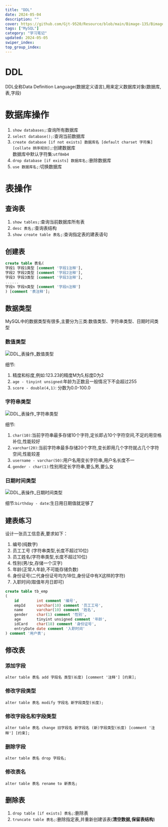 ```yaml
---
title: "DDL"
date: 2024-05-04
description: ""
cover: https://github.com/Gjt-9520/Resource/blob/main/Bimage-135/Bimage6.jpg?raw=true
tags: ["MySQL"]
category: "学习笔记"
updated: 2024-05-05
swiper_index: 
top_group_index: 
---
```


# DDL

DDL全称Data Definition Language(数据定义语言),用来定义数据库对象(数据库,表,字段)

# 数据库操作

1. `show databases;`:查询所有数据库                  
2. `select database();`:查询当前数据库
3. `create database [if not exists] 数据库名 [default charset 字符集] [collate 排序规则];`:创建数据库                  
数据库中默认字符集:`utf8mb4`
4. `drop database [if exists] 数据库名;`:删除数据库
5. `use 数据库名;`:切换数据库

# 表操作

## 查询表

1. `show tables;`:查询当前数据库所有表
2. `desc 表名;`:查询表结构
3. `show create table 表名;`:查询指定表的建表语句

## 创建表

```sql
create table 表名(
字段1 字段1类型 [comment '字段1注释'],
字段2 字段2类型 [comment '字段2注释'],
字段3 字段3类型 [comment '字段3注释'],
......
字段n 字段n类型 [comment '字段n注释'] 
) [comment '表注释'];
```

## 数据类型

MySQL中的数据类型有很多,主要分为三类:数值类型、字符串类型、日期时间类型

### 数值类型

![DDL_表操作_数值类型](../images/DDL_表操作_数值类型.png)

细节:                   
1. 精度和标度,例如:123.23的精度M为5,标度D为2           
2. `age - tinyint unsigned`:年龄为正数且一般情况下不会超过255
3. `score - double(4,1)`: 分数为0.0-100.0        

### 字符串类型

![DDL_表操作_字符串类型](../images/DDL_表操作_字符串类型.png)

细节:
1. `char(10)`:当前字符串最多存储10个字符,定长即占10个字符空间,不足的用空格补位,性能较好
2. `varchar(20)`:当前字符串最多存储20个字符,变长即用几个字符就占几个字符空间,性能较差
3. `username - varchar(50)`:用户名用变长字符串,用户名长度不一
4. `gender - char(1)`:性别用定长字符串,要么男,要么女

### 日期时间类型

![DDL_表操作_日期时间类型](../images/DDL_表操作_日期时间类型.png)

细节:`birthday - date`:生日用日期值就足够了

## 建表练习

设计一张员工信息表,要求如下：
1. 编号(纯数字)
2. 员工工号 (字符串类型,长度不超过10位)
3. 员工姓名(字符串类型,长度不超过10位)
4. 性别(男/女,存储一个汉字)
5. 年龄(正常人年龄,不可能存储负数)
6. 身份证号(二代身份证号均为18位,身份证中有X这样的字符)
7. 入职时间(取值年月日即可)

```sql
create table tb_emp
(
    id        int comment '编号',
    empId     varchar(10) comment '员工工号',
    name      varchar(10) comment '姓名',
    gender    char(1) comment '性别',
    age       tinyint unsigned comment '年龄',
    idCard    char(18) comment '身份证号',
    entryDate date comment '入职时间'
) comment '用户表';
```

## 修改表

### 添加字段

`alter table 表名 add 字段名 类型(长度) [comment '注释'] [约束];`

### 修改字段类型

`alter table 表名 modify 字段名 新字段类型(长度);`

### 修改字段名和字段类型

`alter table 表名 change 旧字段名 新字段名 (新)字段类型(长度) [comment '注释'] [约束];`

### 删除字段

`alter table 表名 drop 字段名;`

### 修改表名

`alter table 表名 rename to 新表名;`

## 删除表

1. `drop table [if exists] 表名;`:删除表
2. `truncate table 表名;`:删除指定表,并重新创建该表(**清空数据,保留表结构**)